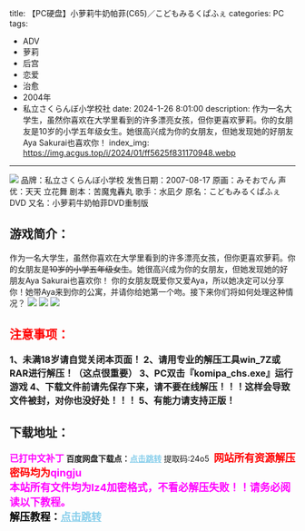 title: 【PC硬盘】小萝莉牛奶帕菲(C65)／こどもみるくぱふぇ
categories: PC
tags:
- ADV
- 萝莉
- 后宫
- 恋爱
- 治愈
- 2004年
- 私立さくらんぼ小学校社
date: 2024-1-26 8:01:00
description: 作为一名大学生，虽然你喜欢在大学里看到的许多漂亮女孩，但你更喜欢萝莉。你的女朋友是10岁的小学五年级女生。她很高兴成为你的女朋友，但她发现她的好朋友Aya Sakurai也喜欢你！
index_img: https://img.acgus.top/i/2024/01/ff5625f831170948.webp
---
![](https://img.acgus.top/i/2024/01/ff5625f831170948.webp)
品牌：私立さくらんぼ小学校
发售日期：2007-08-17
原画：みそおでん
声优：天天 立花舞
剧本：苦魔鬼轟丸
歌手：水凪夕
原名：こどもみるくぱふぇDVD
又名：小萝莉牛奶帕菲DVD重制版

## 游戏简介：
作为一名大学生，虽然你喜欢在大学里看到的许多漂亮女孩，但你更喜欢萝莉。你的女朋友是~~10岁的小学五年级女生~~。她很高兴成为你的女朋友，但她发现她的好朋友Aya Sakurai也喜欢你！
你的女朋友既爱你又爱Aya，所以她决定可以分享你！她带Aya来到你的公寓，并请你给她第一个吻。接下来你们将如何处理这种情况？
![](https://img.acgus.top/i/2024/01/47ebf636f6170956.webp)
![](https://img.acgus.top/i/2024/01/042d9d8c40170953.webp)
![](https://img.acgus.top/i/2024/01/bbc5901f52170950.webp)







## <font color=#FF0000 >注意事项：</font>
<font size=3><b>1、未满18岁请自觉关闭本页面！
2、请用专业的解压工具win_7Z或RAR进行解压！（这点很重要）
3、PC双击『komipa_chs.exe』运行游戏
4、下载文件前请先保存下来，请不要在线解压！！！这样会导致文件被封，对你也没好处！！！
5、有能力请支持正版！</b></font>

## 下载地址：
<font color=#FF00FF size=3><b>已打中文补丁</b></font>
<b>百度网盘下载点：</b><a href="https://pan.baidu.com/s/187rAn-lzoJ4SXKMcTgV-UA?pwd=24o5" style="color: #87CEEB;"><b>点击跳转</b></a> 提取码:24o5
<a style="padding: 0" href="https://post.qingju.org/AD/"><img style="max-width:100%" src="https://img.acgus.top/i/2024/07/478f689b8021d8d499ab43d21acf137a.gif" alt=""></a>
<b><font color=#FF0000 size=4>网站所有资源解压密码均为</b></font><b><font color=#FF00FF size=4>qingju</font><font color=#FF0000 ></font></b><br><b><font color=#FF00FF size=4>本站所有文件均为lz4加密格式，不看必解压失败！！请务必阅读以下教程。</b></font><br><b><font color=#000 size=4>解压教程：</b><a href="https://post.qingju.org/tutorial/000/" style="color: #87CEEB;"><b>点击跳转</b></a>